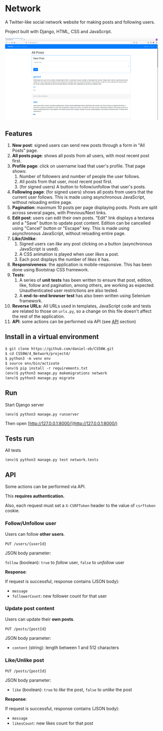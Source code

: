 # Network

A Twitter-like social network website for making posts and following users.

Project built with Django, HTML, CSS and JavaScript.

![Network screenshot](screenshot.png)

## Features

1. **New post**: signed users can send new posts through a form in "All Posts" page.
2. **All posts page**: shows all posts from all users, with most recent post first.
3. **Profile page**: click on username load that user's profile. That page shows:
   1. Number of followers and number of people the user follows.
   2. All posts from that user, most recent post first.
   3. (for signed users) A button to follow/unfollow that user's posts.
4. **Following page**: (for signed users) shows all posts from users that the current user follows. 
This is made using asynchronous JavaScript, without reloading entire page.
5. **Pagination**: maximum 10 posts per page displaying posts. Posts are split across several pages, with Previous/Next links.
6. **Edit post**: users can edit their own posts. "Edit" link displays a textarea and a "Save" button to update post content. 
Edition can be cancelled using "Cancel" button or "Escape" key. 
This is made using asynchronous JavaScript, without reloading entire page.
7. **Like/Unlike**:
   1. Signed users can *like* any post clicking on a button (asynchronous JavaScript is used). 
   2. A CSS animation is played when user *likes* a post.
   3. Each post displays the number of *likes* it has.
8. **Responsiveness**: the application is mobile-responsive. This has been done using Bootstrap CSS framework.
9. **Tests**:
   1. A series of **unit tests** has been written to ensure that post, edition, like, follow and pagination,
   among others, are working as expected. Unauthenticated user restrictions are also tested. 
   2. A **end-to-end browser test** has also been written using Selenium framework.  
10. **Reverse URLs**: All URLs used in templates, JavaScript code and tests are related to those on `urls.py`, 
so a change on this file doesn't affect the rest of the application.
11. **API**: some actions can be performed via API (see [API](#api-section) section)

## Install in a virtual environment

    $ git clone https://github.com/daniel-ob/CS50W.git
    $ cd CS50W/4_Network/project4/
    $ python3 -m venv env
    $ source env/bin/activate
    (env)$ pip install -r requirements.txt
    (env)$ python3 manage.py makemigrations network
    (env)$ python3 manage.py migrate

## Run 

Start Django server

    (env)$ python3 manage.py runserver

Then open [http://127.0.0.1:8000/](http://127.0.0.1:8000/)

## Tests run

All tests

    (env)$ python3 manage.py test network.tests

## <a name="api-section"></a> API

Some actions can be performed via API. 

This **requires authentication.** 

Also, each request must set a `X-CSRFToken` header to the value of `csrftoken` cookie.   

### Follow/Unfollow user

Users can follow **other users**.

`PUT /users/{userId}`

JSON body parameter: 

`follow` (boolean): `true` to *follow* user, `false` to *unfollow* user

**Response**:

If request is successful, response contains (JSON body):
- `message`
- `followerCount`: new follower count for that user

### Update post content

Users can update their **own posts**.

`PUT /posts/{postId}`

JSON body parameter: 

- `content` (string): length between 1 and 512 characters

### Like/Unlike post

`PUT /posts/{postId}`

JSON body parameter:

- `like` (boolean): `true` to *like* the post, `false` to *unlike* the post

**Response**:

If request is successful, response contains (JSON body):
- `message`
- `likesCount`: new likes count for that post
